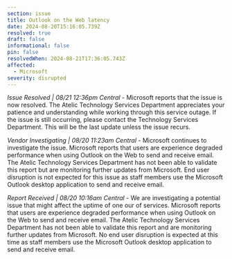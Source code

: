 ```yaml
---
section: issue
title: Outlook on the Web latency
date: 2024-08-20T15:16:05.739Z
resolved: true
draft: false
informational: false
pin: false
resolvedWhen: 2024-08-21T17:36:05.743Z
affected:
  - Microsoft
severity: disrupted
---
```

*Issue Resolved | 08/21 12:36pm Central* - Microsoft reports that the issue is now resolved. The Atelic Technology Services Department appreciates your patience and understanding while working through this service outage. If the issue is still occurring, please contact the Technology Services Department. This will be the last update unless the issue recurs.

*Vendor Investigating | 08/20 11:23am Central* - Microsoft continues to investigate the issue. Microsoft reports that users are experience degraded performance when using Outlook on the Web to send and receive email. The Atelic Technology Services Department has not been able to validate this report but are monitoring further updates from Microsoft. End user disruption is not expected for this issue as staff members use the Microsoft Outlook desktop application to send and receive email.

*Report Received | 08/20 10:16am Central* - We are investigating a potential issue that might affect the uptime of one our of services. Microsoft reports that users are experience degraded performance when using Outlook on the Web to send and receive email. The Atelic Technology Services Department has not been able to validate this report and are monitoring further updates from Microsoft. No end user disruption is expected at this time as staff members use the Microsoft Outlook desktop application to send and receive email.